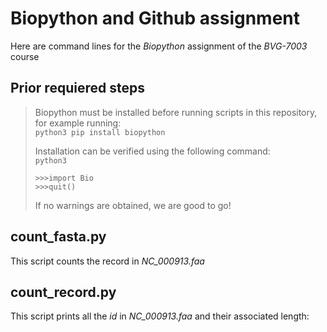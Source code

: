 # **Biopython and Github assignment**
Here are command lines for the *Biopython* assignment of the  *BVG-7003* course  

## Prior requiered steps   
>Biopython must be installed before running scripts in this repository, for example running:  
> `python3 pip install biopython` 
>  
> Installation can be verified using the following command:  
> `python3`     
> ```   
> >>>import Bio  
> >>>quit()
> ```  
> If no warnings are obtained, we are good to go!  

## count_fasta.py
This script counts the record in *NC_000913.faa*

## count_record.py
This script prints all the *id* in *NC_000913.faa* and their associated length:  



